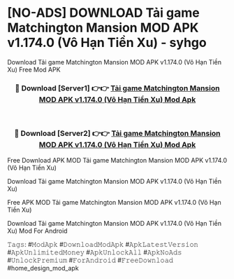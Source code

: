 # [NO-ADS] DOWNLOAD Tải game Matchington Mansion MOD APK v1.174.0 (Vô Hạn Tiền Xu) - syhgo
Download Tải game Matchington Mansion MOD APK v1.174.0 (Vô Hạn Tiền Xu) Free Mod APK

<div align="center">
<h3>🔴 Download [Server1] 👉👉 <a href="https://apk-comot.site?title=Tải_game_Matchington_Mansion_MOD_APK_v1.174.0_(Vô_Hạn_Tiền_Xu)">Tải game Matchington Mansion MOD APK v1.174.0 (Vô Hạn Tiền Xu) Mod Apk</a></h3><br>

<h3>🔴 Download [Server2] 👉👉 <a href="https://apk-comot.site?title=Tải_game_Matchington_Mansion_MOD_APK_v1.174.0_(Vô_Hạn_Tiền_Xu)">Tải game Matchington Mansion MOD APK v1.174.0 (Vô Hạn Tiền Xu) Mod Apk</a></h3>
</div>


Free Download APK MOD Tải game Matchington Mansion MOD APK v1.174.0 (Vô Hạn Tiền Xu)

Download Tải game Matchington Mansion MOD APK v1.174.0 (Vô Hạn Tiền Xu) 

Free APK MOD Tải game Matchington Mansion MOD APK v1.174.0 (Vô Hạn Tiền Xu) 

Download Tải game Matchington Mansion MOD APK v1.174.0 (Vô Hạn Tiền Xu) Mod For Android

𝚃𝚊𝚐𝚜: #𝙼𝚘𝚍𝙰𝚙𝚔 #𝙳𝚘𝚠𝚗𝚕𝚘𝚊𝚍𝙼𝚘𝚍𝙰𝚙𝚔 #𝙰𝚙𝚔𝙻𝚊𝚝𝚎𝚜𝚝𝚅𝚎𝚛𝚜𝚒𝚘𝚗 #𝙰𝚙𝚔𝚄𝚗𝚕𝚒𝚖𝚒𝚝𝚎𝚍𝙼𝚘𝚗𝚎𝚢 #𝙰𝚙𝚔𝚄𝚗𝚕𝚘𝚌𝚔𝙰𝚕𝚕 #𝙰𝚙𝚔𝙽𝚘𝙰𝚍𝚜 #𝚄𝚗𝚕𝚘𝚌𝚔𝙿𝚛𝚎𝚖𝚒𝚞𝚖 #𝙵𝚘𝚛𝙰𝚗𝚍𝚛𝚘𝚒𝚍 #𝙵𝚛𝚎𝚎𝙳𝚘𝚠𝚗𝚕𝚘𝚊𝚍 #home_design_mod_apk